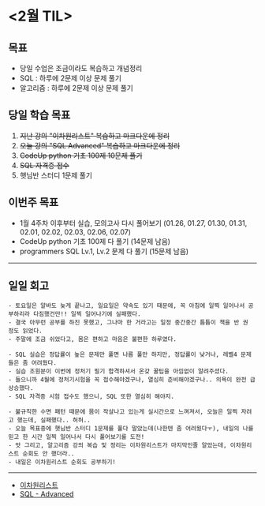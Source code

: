 # <2월 TIL>

## 목표
 - 당일 수업은 조금이라도 복습하고 개념정리
 - SQL : 하루에 2문제 이상 문제 풀기 
 - 알고리즘 : 하루에 2문제 이상 문제 풀기 

## 당일 학습 목표
1. ~~지난 강의 "이차원리스트" 복습하고 마크다운에 정리~~ 
2. ~~오늘 강의 "SQL Advanced" 복습하고 마크다운에 정리~~
3. ~~CodeUp python 기초 100제 10문제 풀기~~
4. ~~SQL 자격증 접수~~
5. 햇님반 스터디 1문제 풀기

## 이번주 목표
- 1월 4주차 이후부터 실습, 모의고사 다시 풀어보기 (01.26, 01.27, 01.30, 01.31, 02.01, 02.02, 02.03, 02.06, 02.07)
- CodeUp python 기초 100제 다 풀기 (14문제 남음)
- programmers SQL Lv.1, Lv.2 문제 다 풀기 (15문제 남음)

---

## 일일 회고
```
- 토요일은 알바도 늦게 끝나고, 일요일은 약속도 있기 때문에, 꼭 아침에 일찍 일어나서 공부하리라 다짐했건만!! 일찍 일어나기에 실패했다.
- 결국 아무런 공부를 하진 못했고, 그나마 한 거라고는 일정 중간중간 틈틈이 책을 반 권 정도 읽었다.
- 주말에 조금 쉬었다고, 몸은 편하고 마음은 불편한 하루였다. 

- SQL 실습은 정답률이 높은 문제만 풀면 나름 풀만 하지만, 정답률이 낮거나, 레벨4 문제들은 좀 어려웠다.
- 실습 조원분이 이번에 정처기 필기 합격하셔서 온갖 꿀팁을 아낌없이 알려주셨다.
- 들으니까 4월에 정처기시험을 꼭 접수해야겠구나, 열심히 준비해야겠구나.. 의욕이 완전 급상승했다.
- SQL 자격증 시험 접수도 했으니, SQL 또한 열심히 해야지.

- 불규칙한 수면 패턴 때문에 몸이 작살나고 있는게 실시간으로 느껴져서, 오늘은 일찍 자려고 했는데, 실패했다.. 허허..
- 오늘 목표중에 햇님반 스터디 1문제를 풀다 말았는데(나한텐 좀 어려웠다ㅜ), 내일의 나를 믿고 한 시간 일찍 일어나서 다시 풀어보기를 도전!
- 앗 그리고, 알고리즘 강의 복습 및 정리는 이차원리스트가 마지막인줄 알았는데, 이차원리스트 순회도 안 했더라..
- 내일은 이차원리스트 순회도 공부하기!

```
---
- [이차원리스트]()
- [SQL - Advanced]()

